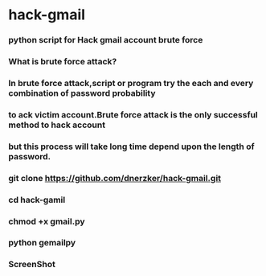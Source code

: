 # hack-gmail
### python script for Hack gmail account brute force 

###  What is brute force attack?
### In brute force attack,script or program try the each and every combination of password probability 
### to ack victim account.Brute force attack is the only successful method to hack account
### but this process will take long time depend upon the length of password.

### git clone https://github.com/dnerzker/hack-gmail.git
    
### cd hack-gamil

### chmod +x gmail.py

### python gemailpy

### ScreenShot
